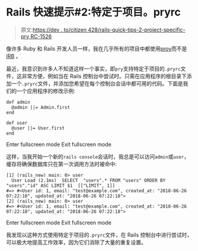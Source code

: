 # Rails 快速提示#2:特定于项目。pryrc

> 原文:[https://dev . to/citizen 428/rails-quick-tips-2-project-specific-pry RC-1526](https://dev.to/citizen428/rails-quick-tips-2-project-specific-pryrc-1526)

像许多 Ruby 和 Rails 开发人员一样，我在几乎所有的项目中都使用[proy](https://github.com/pry/pry)而不是 [IRB](http://ruby-doc.org/stdlib-2.5.1/libdoc/irb/rdoc/IRB.html) 。

最近，我意识到许多人不知道这样一个事实，即`pry`支持特定于项目的`.pryrc`文件，这非常方便，例如当在 Rails 控制台中尝试时。只需在应用程序的根目录下添加一个`.pryrc`文件，并添加您希望在每个控制台会话中都可用的代码。下面是我们的一个应用程序的修改示例:

```
def admin
  @admin ||= Admin.first
end

def user
  @user ||= User.first
end 
```

Enter fullscreen mode Exit fullscreen mode

这样，当我开始一个新的`rails console`会话时，我总是可以访问`admin`或`user`，缓存将确保数据库只在第一次调用方法时被命中:

```
[1] (rails_new) main: 0> user
  User Load (2.1ms)  SELECT  "users".* FROM "users" ORDER BY "users"."id" ASC LIMIT $1  [["LIMIT", 1]]
#=> #<User id: 1, email: "test@example.com", created_at: "2018-06-26 07:22:18", updated_at: "2018-06-26 07:22:18">
[2] (rails_new) main: 0> user
#=> #<User id: 1, email: "test@example.com", created_at: "2018-06-26 07:22:18", updated_at: "2018-06-26 07:22:18"> 
```

Enter fullscreen mode Exit fullscreen mode

我发现以这种方式使用特定于项目的`.pryrc`文件，在 Rails 控制台中进行尝试时，可以极大地提高工作效率，因为它们消除了大量的重复设置。